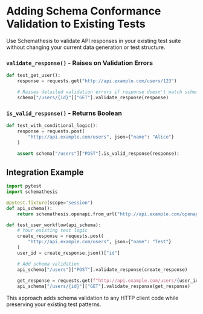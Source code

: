 # Adding Schema Conformance Validation to Existing Tests

Use Schemathesis to validate API responses in your existing test suite without changing your current data generation or test structure.

### `validate_response()` - Raises on Validation Errors

```python
def test_get_user():
    response = requests.get("http://api.example.com/users/123")

    # Raises detailed validation errors if response doesn't match schema
    schema["/users/{id}"]["GET"].validate_response(response)
```

### `is_valid_response()` - Returns Boolean

```python
def test_with_conditional_logic():
    response = requests.post(
        "http://api.example.com/users", json={"name": "Alice"}
    )

    assert schema["/users"]["POST"].is_valid_response(response):
```

## Integration Example

```python
import pytest
import schemathesis

@pytest.fixture(scope="session")
def api_schema():
    return schemathesis.openapi.from_url("http://api.example.com/openapi.json")

def test_user_workflow(api_schema):
    # Your existing test logic
    create_response = requests.post(
        "http://api.example.com/users", json={"name": "Test"}
    )
    user_id = create_response.json()["id"]

    # Add schema validation 
    api_schema["/users"]["POST"].validate_response(create_response)
    
    get_response = requests.get(f"http://api.example.com/users/{user_id}")
    api_schema["/users/{id}"]["GET"].validate_response(get_response)
```

This approach adds schema validation to any HTTP client code while preserving your existing test patterns.
